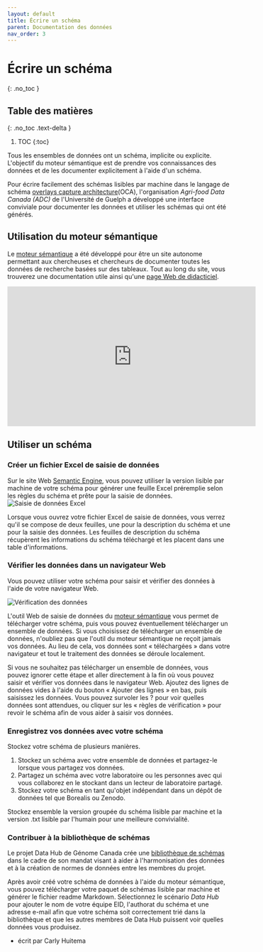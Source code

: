 ```yaml
---
layout: default
title: Écrire un schéma
parent: Documentation des données
nav_order: 3
---
```


# Écrire un schéma
{: .no_toc }

## Table des matières
{: .no_toc .text-delta }

1. TOC
{:toc}

Tous les ensembles de données ont un schéma, implicite ou explicite. L'objectif du moteur sémantique est de prendre vos connaissances des données et de les documenter explicitement à l'aide d'un schéma.

Pour écrire facilement des schémas lisibles par machine dans le langage de schéma [overlays capture architecture](https://oca.colossi.network/)(OCA), l'organisation *Agri-food Data Canada (ADC)* de l'Université de Guelph a développé une interface conviviale pour documenter les données et utiliser les schémas qui ont été générés.

## Utilisation du moteur sémantique

Le [moteur sémantique](https://www.semanticengine.org) a été développé pour être un site autonome permettant aux chercheuses et chercheurs de documenter toutes les données de recherche basées sur des tableaux. Tout au long du site, vous trouverez une documentation utile ainsi qu'une [page Web de didacticiel](https://agrifooddatacanada.github.io/OCA_Composer_help_pages/en/TutorialAll/).

<iframe width="560" height="315" src="https://www.youtube.com/embed/ekMmpx_w45M?si=fZKfGS9Z7QEexCb5" title="Lecteur vidéo YouTube" frameborder="0" allow="accelerometer; autoplay; clipboard-write; encrypted-media; gyroscope; picture-in-picture; web-share" referrerpolicy="strict-origin-when-cross-origin" allowfullscreen></iframe>

## Utiliser un schéma

### Créer un fichier Excel de saisie de données

Sur le site Web [Semantic Engine](https://www.semanticengine.org), vous pouvez utiliser la version lisible par machine de votre schéma pour générer une feuille Excel préremplie selon les règles du schéma et prête pour la saisie de données.
![Saisie de données Excel](../assets/images/dee_dataentry.png)

Lorsque vous ouvrez votre fichier Excel de saisie de données, vous verrez qu'il se compose de deux feuilles, une pour la description du schéma et une pour la saisie des données. Les feuilles de description du schéma récupèrent les informations du schéma téléchargé et les placent dans une table d'informations.

### Vérifier les données dans un navigateur Web

Vous pouvez utiliser votre schéma pour saisir et vérifier des données à l'aide de votre navigateur Web.

![Vérification des données](../assets/images/dew_data_verification.PNG)

L'outil Web de saisie de données du [moteur sémantique](https://www.semanticengine.org) vous permet de télécharger votre schéma, puis vous pouvez éventuellement télécharger un ensemble de données. Si vous choisissez de télécharger un ensemble de données, n'oubliez pas que l'outil du moteur sémantique ne reçoit jamais vos données. Au lieu de cela, vos données sont « téléchargées » dans votre navigateur et tout le traitement des données se déroule localement.

Si vous ne souhaitez pas télécharger un ensemble de données, vous pouvez ignorer cette étape et aller directement à la fin où vous pouvez saisir et vérifier vos données dans le navigateur Web. Ajoutez des lignes de données vides à l'aide du bouton « Ajouter des lignes » en bas, puis saisissez les données. Vous pouvez survoler les ? pour voir quelles données sont attendues, ou cliquer sur les « règles de vérification » pour revoir le schéma afin de vous aider à saisir vos données.

### Enregistrez vos données avec votre schéma

Stockez votre schéma de plusieurs manières.

1. Stockez un schéma avec votre ensemble de données et partagez-le lorsque vous partagez vos données.
2. Partagez un schéma avec votre laboratoire ou les personnes avec qui vous collaborez en le stockant dans un lecteur de laboratoire partagé.
3. Stockez votre schéma en tant qu'objet indépendant dans un dépôt de données tel que Borealis ou Zenodo.

Stockez ensemble la version groupée du schéma lisible par machine et la version .txt lisible par l'humain pour une meilleure convivialité.

### Contribuer à la bibliothèque de schémas

Le projet Data Hub de Génome Canada crée une [bibliothèque de schémas](https://climatesmartagcollab.github.io/HUB-Harmonization/) dans le cadre de son mandat visant à aider à l'harmonisation des données et à la création de normes de données entre les membres du projet.

Après avoir créé votre schéma de données à l'aide du moteur sémantique, vous pouvez télécharger votre paquet de schémas lisible par machine et générer le fichier readme Markdown. Sélectionnez le scénario *Data Hub* pour ajouter le nom de votre équipe EID, l'authorat du schéma et une adresse e-mail afin que votre schéma soit correctement trié dans la bibliothèque et que les autres membres de Data Hub puissent voir quelles données vous produisez.

- écrit par Carly Huitema
